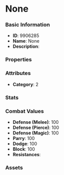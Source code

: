 # None



### Basic Information

- **ID**: 9906285
- **Name**: None
- **Description**: 

### Properties


### Attributes

- **Category**: 2

### Stats


### Combat Values

- **Defense (Melee)**: 100
- **Defense (Pierce)**: 100
- **Defense (Magic)**: 100
- **Parry**: 100
- **Dodge**: 100
- **Block**: 100
- **Resistances**: 

### Assets


